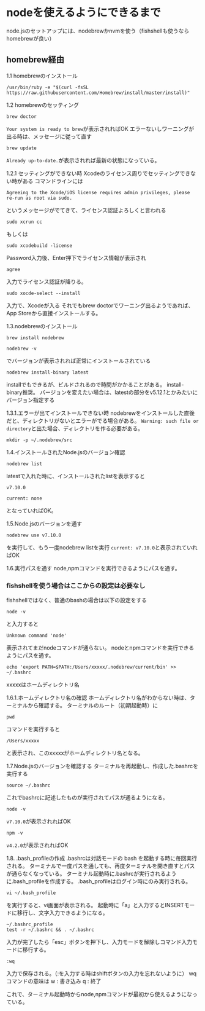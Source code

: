 # nodeを使えるようにできるまで

node.jsのセットアップには、nodebrewかnvmを使う（fishshellも使うならhomebrewが良い）

## homebrew経由

1.1 homebrewのインストール

```
/usr/bin/ruby -e "$(curl -fsSL https://raw.githubusercontent.com/Homebrew/install/master/install)"
```

1.2 homebrewのセッティング

```
brew doctor
```

`Your system is ready to brew`が表示されればOK
エラーないしワーニングが出る時は、メッセージに従って直す

```
brew update
```

`Already up-to-date.`が表示されれば最新の状態になっている。

1.2.1 セッティングができない時
Xcodeのライセンス周りでセッティングできない時がある
コマンドラインには

```
Agreeing to the Xcode/iOS license requires admin privileges, please re-run as root via sudo.
```

というメッセージがでてきて、ライセンス認証よろしくと言われる

```
sudo xcrun cc
```

もしくは

```
sudo xcodebuild -license
```

Password入力後、Enter押下でライセンス情報が表示され

```
agree
```

入力でライセンス認証が降りる。

```
sudo xocde-select --install
```

入力で、Xcodeが入る
それでもbrew doctorでワーニング出るようであれば、
App Storeから直接インストールする。

1.3.nodebrewのインストール

```
brew install nodebrew
```

```
nodebrew -v
```

でバージョンが表示されれば正常にインストールされている

```
nodebrew install-binary latest
```

installでもできるが、ビルドされるので時間がかかることがある。
install-binary推奨。
バージョンを変えたい場合は、latestの部分をv5.12.1とかみたいにバージョン指定する

1.3.1.エラーが出てインストールできない時
nodebrewをインストールした直後だと、ディレクトリがないとエラーがでる場合がある。
`Warning: such file or directory`と出た場合、ディレクトリを作る必要がある。

```
mkdir -p ~/.nodebrew/src
```

1.4.インストールされたNode.jsのバージョン確認

```
nodebrew list
```

latestで入れた時に、インストールされたlistを表示すると

```
v7.10.0

current: none
```

となっていればOK。

1.5.Node.jsのバージョンを通す

```
nodebrew use v7.10.0
```

を実行して、もう一度nodebrew listを実行
`current: v7.10.0`と表示されていればOK

1.6.実行パスを通す
node,npmコマンドを実行できるようにパスを通す。

### fishshellを使う場合はここからの設定は必要なし
fishshellではなく、普通のbashの場合は以下の設定をする


```
node -v
```

と入力すると

```
Unknown command 'node'
```

表示されてまだnodeコマンドが通らない。
nodeとnpmコマンドを実行できるようにパスを通す。

```
echo 'export PATH=$PATH:/Users/xxxxx/.nodebrew/current/bin' >> ~/.bashrc

```

xxxxxはホームディレクトリ名

1.6.1.ホームディレクトリ名の確認
ホームディレクトリ名がわからない時は、ターミナルから確認する。
ターミナルのルート（初期起動時）に

```
pwd
```

コマンドを実行すると

```
/Users/xxxxx
```

と表示され、このxxxxxがホームディレクトリ名となる。

1.7.Node.jsのバージョンを確認する
ターミナルを再起動し、作成した.bashrcを実行する

```
source ~/.bashrc
```

これでbashrcに記述したものが実行されてパスが通るようになる。

```
node -v
```

`v7.10.0`が表示されればOK

```
npm -v
```

`v4.2.0`が表示されればOK

1.8. .bash_profileの作成
.bashrcは対話モードの bash を起動する時に毎回実行される。
ターミナルで一度パスを通しても、再度ターミナルを開き直すとパスが通らなくなっている。
ターミナル起動時に.bashrcが実行されるように.bash_profileを作成する。
.bash_profileはログイン時にのみ実行される。

```
vi ~/.bash_profile
```

を実行すると、vi画面が表示される。
起動時に「a」と入力するとINSERTモードに移行し、文字入力できるようになる。

```
~/.bashrc_profile
test -r ~/.bashrc && . ~/.bashrc
```
入力が完了したら「esc」ボタンを押下し、入力モードを解除しコマンド入力モードに移行する。

```
:wq
```

入力で保存される。（:を入力する時はshiftボタンの入力を忘れないように）
wqコマンドの意味は
w : 書き込み
q : 終了

これで、ターミナル起動時からnode,npmコマンドが最初から使えるようになっている。
